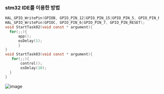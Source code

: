 ### stm32 IDE를 이용한 방법
```c
HAL_GPIO_WritePin(GPIOB, GPIO_PIN_12|GPIO_PIN_15|GPIO_PIN_5, GPIO_PIN_RESET);
HAL_GPIO_WritePin(GPIOC, GPIO_PIN_6|GPIO_PIN_7, GPIO_PIN_RESET);
void StartTask02(void const * argument){ 
  for(;;){
      app();  
      osDelay(1);
      }  
}
void StartTask03(void const * argument){
   for(;;){  
       control();
       osDelay(10);
  }
}
```


![image](https://github.com/dnfm257/cctv_ctrl/assets/143377935/0f4c9c86-6a6d-4bfc-8326-44c9f69d8718)
